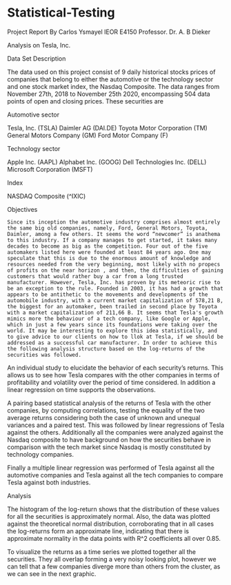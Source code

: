 # Statistical-Testing

Project Report 
By Carlos Ysmayel                                          IEOR E4150 Professor. Dr. A. B Dieker              

Analysis on Tesla, Inc.

Data Set Description

The data used on this project consist of 9 daily historical stocks prices of companies that belong to either the automotive or the technology sector and one stock market index, the Nasdaq Composite. The data ranges from November 27th, 2018 to November 25th 2020, encompassing 504 data points of open and closing prices. These securities are

Automotive sector 

Tesla, Inc. (TSLA)
Daimler AG (DAI.DE)
Toyota Motor Corporation (TM)
General Motors Company (GM)
Ford Motor Company (F)

Technology sector

Apple Inc. (AAPL)
Alphabet Inc. (GOOG)
Dell Technologies Inc. (DELL)
Microsoft Corporation (MSFT)

Index

NASDAQ Composite (^IXIC)

Objectives

	Since its inception the automotive industry comprises almost entirely the same big old companies, namely, Ford, General Motors, Toyota, Daimler, among a few others. It seems the word “newcomer” is anathema to this industry. If a company manages to get started, it takes many decades to become as big as the competition. Four out of the five automakers listed here were founded at least 84 years ago. One may speculate that this is due to the enormous amount of knowledge and resources needed from the very beginning, most likely with no propecs of profits on the near horizon , and then, the difficulties of gaining customers that would rather buy a car from a long trusted manufacturer. However, Tesla, Inc. has proven by its meteoric rise to be an exception to the rule. Founded in 2003, it has had a growth that appears to be antithetic to the movements and developments of the automobile industry, with a current market capitalization of 578,21 B, the biggest for an automaker, been trailed in second place by Toyota with a market capitalization of 211,66 B. It seems that Tesla's growth mimics more the behaviour of a tech company, like Google or Apple, which in just a few years since its foundations were taking over the world. It may be interesting to explore this idea statistically, and to give advice to our clients on how to llok at Tesla, if we should be addressed as a successful car manufacturer. In order to achieve this the following analysis structure based on the log-returns of the securities was followed.


An individual study to elucidate the behavior of each security’s returns.  This allows us to see how Tesla compares with the other companies in terms of profitability and volatility over the period of time considered. In addition a linear regression on time supports the observations. 

A pairing based  statistical analysis of the returns of Tesla with the other companies, by computing correlations,  testing the equality of the two average returns considering both the case of unknown and unequal variances and a paired test. This was followed by linear regressions of Tesla against the others. Additionally all the companies were analyzed against the Nasdaq composite to have background on how the securities behave in comparison with the tech market since Nasdaq is mostly constituted by technology companies.  

Finally a multiple linear regression was performed of Tesla against all the automotive companies and Tesla against all the tech companies to compare Tesla against both industries.  

Analysis

The histogram of the log-return shows that the distribution of these values for all the securities is approximately normal. Also, the data was plotted against the theoretical normal distribution, corroborating that in all cases the log-returns form an approximate line, indicating that there is approximate normality in the data points with R^2 coefficients all over 0.85.

To visualize the returns as a time series we plotted together all the securities. They all overlap forming a very noisy looking plot, however we can tell that a few companies diverge more than others from the cluster, as we can see in the next graphic.



